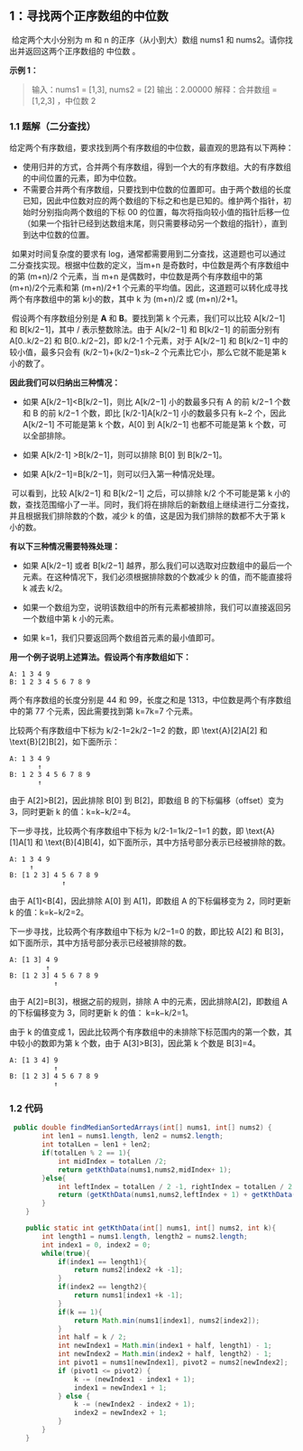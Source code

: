 ## 1：寻找两个正序数组的中位数

​    给定两个大小分别为 m 和 n 的正序（从小到大）数组 nums1 和 nums2。请你找出并返回这两个正序数组的 中位数 。

**示例 1：**

> 输入：nums1 = [1,3], nums2 = [2]
> 输出：2.00000
> 解释：合并数组 = [1,2,3] ，中位数 2

### 1.1 题解（二分查找）

给定两个有序数组，要求找到两个有序数组的中位数，最直观的思路有以下两种：

- 使用归并的方式，合并两个有序数组，得到一个大的有序数组。大的有序数组的中间位置的元素，即为中位数。
- 不需要合并两个有序数组，只要找到中位数的位置即可。由于两个数组的长度已知，因此中位数对应的两个数组的下标之和也是已知的。维护两个指针，初始时分别指向两个数组的下标 00 的位置，每次将指向较小值的指针后移一位（如果一个指针已经到达数组末尾，则只需要移动另一个数组的指针），直到到达中位数的位置。

​     如果对时间复杂度的要求有 log，通常都需要用到二分查找，这道题也可以通过二分查找实现。根据中位数的定义，当m+n 是奇数时，中位数是两个有序数组中的第 (m+n)/2 个元素，当 m+n 是偶数时，中位数是两个有序数组中的第 (m+n)/2个元素和第 (m+n)/2+1 个元素的平均值。因此，这道题可以转化成寻找两个有序数组中的第 k小的数，其中 k 为 (m+n)/2 或 (m+n)/2+1。

​    假设两个有序数组分别是 **A** 和 **B**。要找到第 k 个元素，我们可以比较 A[k/2−1] 和 B[k/2−1]，其中 / 表示整数除法。由于 A[k/2−1] 和 B[k/2−1] 的前面分别有 A[0..k/2−2] 和 B[0..k/2−2]，即 k/2-1 个元素，对于 A[k/2−1] 和 B[k/2−1] 中的较小值，最多只会有 (k/2−1)+(k/2−1)≤k−2 个元素比它小，那么它就不能是第 k小的数了。

**因此我们可以归纳出三种情况：**

- 如果 A[k/2−1]<B[k/2−1]，则比 A[k/2−1] 小的数最多只有 A 的前 k/2−1 个数和 B 的前 k/2−1 个数，即比 [k/2-1]A[k/2−1] 小的数最多只有 k−2 个，因此 A[k/2−1] 不可能是第 k 个数，A[0] 到 A[k/2−1] 也都不可能是第 k 个数，可以全部排除。

- 如果 A[k/2-1] >B[k/2−1]，则可以排除 B[0] 到 B[k/2−1]。

- 如果 A[k/2−1]=B[k/2−1]，则可以归入第一种情况处理。


​    可以看到，比较 A[k/2−1] 和 B[k/2−1] 之后，可以排除 k/2 个不可能是第 k 小的数，查找范围缩小了一半。同时，我们将在排除后的新数组上继续进行二分查找，并且根据我们排除数的个数，减少 k 的值，这是因为我们排除的数都不大于第 k 小的数。

**有以下三种情况需要特殊处理：**

- 如果 A[k/2−1] 或者 B[k/2−1] 越界，那么我们可以选取对应数组中的最后一个元素。在这种情况下，我们必须根据排除数的个数减少 k 的值，而不能直接将 k 减去 k/2。

- 如果一个数组为空，说明该数组中的所有元素都被排除，我们可以直接返回另一个数组中第 k 小的元素。

- 如果 k=1，我们只要返回两个数组首元素的最小值即可。


**用一个例子说明上述算法。假设两个有序数组如下：**

```
A: 1 3 4 9
B: 1 2 3 4 5 6 7 8 9
```


两个有序数组的长度分别是 44 和 99，长度之和是 1313，中位数是两个有序数组中的第 77 个元素，因此需要找到第 k=7k=7 个元素。

比较两个有序数组中下标为 k/2-1=2k/2−1=2 的数，即 \text{A}[2]A[2] 和 \text{B}[2]B[2]，如下面所示：

```
A: 1 3 4 9
       ↑
B: 1 2 3 4 5 6 7 8 9
       ↑
```


由于 A[2]>B[2]，因此排除 B[0] 到 B[2]，即数组 B 的下标偏移（offset）变为 3，同时更新 k 的值：k=k−k/2=4。

下一步寻找，比较两个有序数组中下标为 k/2-1=1k/2−1=1 的数，即 \text{A}[1]A[1] 和 \text{B}[4]B[4]，如下面所示，其中方括号部分表示已经被排除的数。

```
A: 1 3 4 9
     ↑
B: [1 2 3] 4 5 6 7 8 9
             ↑
```


由于 A[1]<B[4]，因此排除 A[0] 到 A[1]，即数组 A 的下标偏移变为 2，同时更新 k 的值：k=k−k/2=2。

下一步寻找，比较两个有序数组中下标为 k/2−1=0 的数，即比较 A[2] 和 B[3]，如下面所示，其中方括号部分表示已经被排除的数。

```
A: [1 3] 4 9
         ↑
B: [1 2 3] 4 5 6 7 8 9
           ↑
```


由于 A[2]=B[3]，根据之前的规则，排除 A 中的元素，因此排除A[2]，即数组 A 的下标偏移变为 3，同时更新 k 的值： k=k−k/2=1。

由于 k 的值变成 1，因此比较两个有序数组中的未排除下标范围内的第一个数，其中较小的数即为第 k 个数，由于 A[3]>B[3]，因此第 k 个数是 B[3]=4。

```
A: [1 3 4] 9
           ↑
B: [1 2 3] 4 5 6 7 8 9
           ↑
```

### 1.2 代码

```java
 public double findMedianSortedArrays(int[] nums1, int[] nums2) {
        int len1 = nums1.length, len2 = nums2.length;
        int totalLen = len1 + len2;
        if(totalLen % 2 == 1){
            int midIndex = totalLen /2;
            return getKthData(nums1,nums2,midIndex+ 1);
        }else{
            int leftIndex = totalLen / 2 -1, rightIndex = totalLen / 2 ;
            return (getKthData(nums1,nums2,leftIndex + 1) + getKthData(nums1,nums2,rightIndex+ 1))/2.0;
        }
    }

    public static int getKthData(int[] nums1, int[] nums2, int k){
        int length1 = nums1.length, length2 = nums2.length;
        int index1 = 0, index2 = 0;
        while(true){
            if(index1 == length1){
                return nums2[index2 +k -1];
            }
            if(index2 == length2){
                return nums1[index1 +k -1];
            }
            if(k == 1){
                return Math.min(nums1[index1], nums2[index2]);
            }
            int half = k / 2;
            int newIndex1 = Math.min(index1 + half, length1) - 1;
            int newIndex2 = Math.min(index2 + half, length2) - 1;
            int pivot1 = nums1[newIndex1], pivot2 = nums2[newIndex2];
            if (pivot1 <= pivot2) {
                k -= (newIndex1 - index1 + 1);
                index1 = newIndex1 + 1;
            } else {
                k -= (newIndex2 - index2 + 1);
                index2 = newIndex2 + 1;
            }
        }
    }
```

